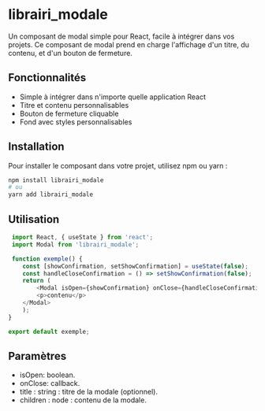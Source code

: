 # librairi_modale

Un composant de modal simple pour React, facile à intégrer dans vos projets. Ce composant de modal prend en charge l'affichage d'un titre, du contenu, et d'un bouton de fermeture.

## Fonctionnalités

- Simple à intégrer dans n'importe quelle application React
- Titre et contenu personnalisables
- Bouton de fermeture cliquable
- Fond avec styles personnalisables

## Installation

Pour installer le composant dans votre projet, utilisez npm ou yarn :

```bash
npm install librairi_modale
# ou
yarn add librairi_modale
```
## Utilisation
```javascript
 import React, { useState } from 'react';
 import Modal from 'librairi_modale';

 function exemple() {
    const [showConfirmation, setShowConfirmation] = useState(false);
    const handleCloseConfirmation = () => setShowConfirmation(false);
    return (
        <Modal isOpen={showConfirmation} onClose={handleCloseConfirmation} title="Employee Created">
        <p>contenu</p>
    </Modal>
    );
}

export default exemple;
```
## Paramètres

- isOpen: boolean.
- onClose: callback.
- title : string : titre de la modale (optionnel).
- children : node : contenu de la modale.
